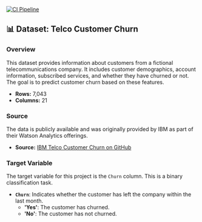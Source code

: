 [![CI Pipeline](https://github.com/mahdifarro/churn-prediction/actions/workflows/ci.yaml/badge.svg)](https://github.com/mahdifarro/churn-prediction/actions/workflows/ci.yaml)
## 📊 Dataset: Telco Customer Churn

### Overview

This dataset provides information about customers from a fictional telecommunications company. It includes customer demographics, account information, subscribed services, and whether they have churned or not. The goal is to predict customer churn based on these features.

- **Rows:** 7,043
- **Columns:** 21

### Source

The data is publicly available and was originally provided by IBM as part of their Watson Analytics offerings.

- **Source:** [IBM Telco Customer Churn on GitHub](https://raw.githubusercontent.com/IBM/telco-customer-churn-on-icp4d/master/data/Telco-Customer-Churn.csv)

### Target Variable

The target variable for this project is the `Churn` column. This is a binary classification task.

- **`Churn`**: Indicates whether the customer has left the company within the last month.
  - **'Yes'**: The customer has churned.
  - **'No'**: The customer has not churned.
